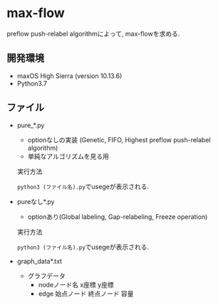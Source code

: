 # max-flow

preflow push-relabel algorithmによって, max-flowを求める.

##  開発環境

+ maxOS High Sierra (version 10.13.6)
+ Python3.7



## ファイル



+ pure_*.py

  + optionなしの実装 (Genetic, FIFO, Highest preflow push-relabel algorithm)
  + 単純なアルゴリズムを見る用

  実行方法

  `python3 (ファイル名).py`でusegeが表示される.

+ pureなし*.py

  + optionあり(Global labeling, Gap-relabeling, Freeze operation)



  実行方法

  `python3 (ファイル名).py`でusegeが表示される.


+ graph_data*.txt
  + グラフデータ
    + nodeノード名 x座標 y座標
    + edge 始点ノード 終点ノード 容量